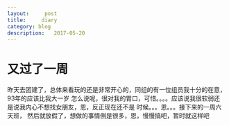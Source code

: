 ```yaml
---
layout:     post
title:     diary
category: blog
description:   2017-05-20
---
```



# 又过了一周

昨天去团建了，总体来看玩的还是非常开心的，同组的有一位组员我十分的在意，93年的应该比我大一岁
怎么说呢，很对我的胃口，可惜。。。。应该说我很软弱还是说我内心不想找女朋友，恩，反正现在还不是
时候。。。恩。。。接下来的一周六天班， 然后就放假了，想做的事情倒是很多，恩，慢慢搞吧，暂时就这样吧


